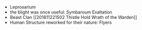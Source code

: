 - Leprosarium
- the blight was once useful: Symbaroum Exaltation
- Beast Clan [[201811221502 Thistle Hold Wrath of the Warden]]
- Human Structure reworked for their nature: Flyers